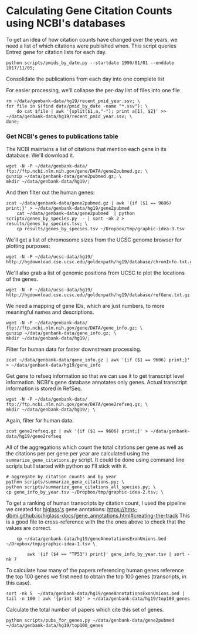 # Calculating Gene Citation Counts using NCBI's databases

To get an idea of how citation counts have changed over the years, we need
a list of which citations were published when. This script queries Entrez
gene for citation lists for each day.

```
python scripts/pmids_by_date.py --startdate 1990/01/01 --enddate 2017/11/05; 
```

Consolidate the publications from each day into one complete list

For easier processing, we'll collapse the per-day list of files into one
file

```
rm ~/data/genbank-data/hg19/recent_pmid_year.ssv; \
for file in $(find data/pmid_by_date -name "*.ssv"); \
    do cat $file | awk '{split($1,a,"-"); print a[1], $2}' >> ~/data/genbank-data/hg19/recent_pmid_year.ssv; \
done;
```

### Get NCBI's genes to publications table

The NCBI maintains a list of citations that mention each gene in its
database. We'll download it.

```
wget -N -P ~/data/genbank-data/ ftp://ftp.ncbi.nlm.nih.gov/gene/DATA/gene2pubmed.gz; \
gunzip ~/data/genbank-data/gene2pubmed.gz; \
mkdir ~/data/genbank-data/hg19/; 
```

And then filter out the human genes:

```
zcat ~/data/genbank-data/gene2pubmed.gz | awk '{if ($1 == 9606) print;}' > ~/data/genbank-data/hg19/gene2pubmed
    cat ~/data/genbank-data/gene2pubmed  | python scripts/genes_by_species.py  - | sort -nk 2 > results/genes_by_species.tsv; \
    cp results/genes_by_species.tsv ~/Dropbox/tmp/graphic-idea-3.tsv
```

We'll get a list of chromosome sizes from the UCSC genome browser for plotting purposes:

```
wget -N -P ~/data/ucsc-data/hg19/ http://hgdownload.cse.ucsc.edu/goldenpath/hg19/database/chromInfo.txt.gz
```

We'll also grab a list of genomic positions from UCSC to plot the locations of the genes.

```
wget -N -P ~/data/ucsc-data/hg19/ http://hgdownload.cse.ucsc.edu/goldenpath/hg19/database/refGene.txt.gz
```

We need a mapping of gene IDs, which are just numbers, to more meaningful names and descriptions.

```
wget -N -P ~/data/genbank-data/ ftp://ftp.ncbi.nlm.nih.gov/gene/DATA/gene_info.gz; \
gunzip ~/data/genbank-data/gene_info.gz; \
mkdir ~/data/genbank-data/hg19/; 
```

Filter for human data for faster downstream processing.

```
zcat ~/data/genbank-data/gene_info.gz | awk '{if ($1 == 9606) print;}' > ~/data/genbank-data/hg19/gene_info
```

Get gene to refseq information so that we can use it to get transcript level information. NCBI's gene
database annotates only genes. Actual transcript information is stored in RefSeq.

```
wget -N -P ~/data/genbank-data/ ftp://ftp.ncbi.nlm.nih.gov/gene/DATA/gene2refseq.gz; \
mkdir ~/data/genbank-data/hg19/; \
```

Again, filter for human data.

```
zcat gene2refseq.gz | awk '{if ($1 == 9606) print;}' > ~/data/genbank-data/hg19/gene2refseq
```

All of the aggregations which count the total citations per gene as well as the citations
per per gene per year are calculated using the `summarize_gene_citations.py` script. It could
be done using command line scripts but I started with python so I'll stick with it.

    # aggregate by citation counts and by year
    python scripts/summarize_gene_citations.py; \
    python scripts/summarize_gene_citations_all_species.py; \
    cp gene_info_by_year.tsv ~/Dropbox/tmp/graphic-idea-2.tsv; \



To get a ranking of human transcripts by citation count,
I used the pipeline we created for [higlass's](higlass.io) gene anntations:
https://hms-dbmi.github.io/higlass-docs/gene_annotations.html#creating-the-track
This is a good file to cross-reference with the the ones above to check that the
values are correct.

```
    cp ~/data/genbank-data/hg19/geneAnnotationsExonUnions.bed ~/Dropbox/tmp/graphic-idea-1.tsv \

        awk '{if ($4 == "TP53") print}' gene_info_by_year.tsv | sort -nk 7
```

To calculate how many of the papers referencing human genes reference the top 100 genes
we first need to obtain the top 100 genes (transcripts, in this case).

```
sort -nk 5  ~/data/genbank-data/hg19/geneAnnotationsExonUnions.bed | tail -n 100 | awk '{print $8}' > ~/data/genbank-data/hg19/top100_genes
```

Calculate the total number of papers which cite this set of genes.

```
python scripts/pubs_for_genes.py ~/data/genbank-data/gene2pubmed ~/data/genbank-data/hg19/top100_genes
```
